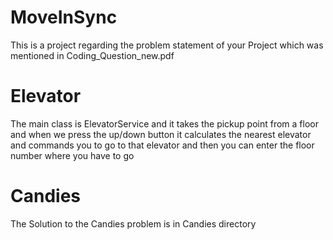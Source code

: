 # MoveInSync

This is a project regarding the problem statement of your Project which was mentioned in Coding_Question_new.pdf

# Elevator

The main class is ElevatorService and it takes the pickup point from a floor and when we press the up/down button it calculates the nearest elevator and commands you to go to that elevator and then you can enter the floor number where you have to go

# Candies

The Solution to the Candies problem is in Candies directory
